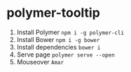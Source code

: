 # polymer-tooltip

1. Install Polymer `npm i -g polymer-cli`
2. Install Bower `npm i -g bower`
3. Install dependencies `bower i`
4. Serve page `polymer serve --open`
5. Mouseover `Amar`